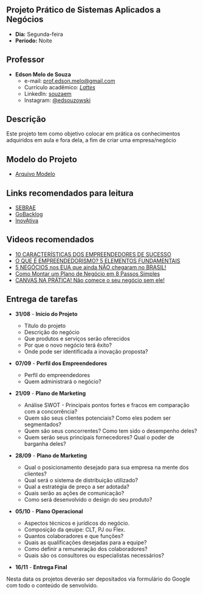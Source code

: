 ## Projeto Prático de Sistemas Aplicados a Negócios
* **Dia:** Segunda-feira
* **Período:** Noite

## Professor
+ **Edson Melo de Souza**
	+ e-mail: [prof.edson.melo@gmail.com](mailto:prof.edson.melo@gmail.com)
	+ Currículo acadêmico: [*Lattes*](http://lattes.cnpq.br/2641658716558510)
	+ LinkedIn: [souzaem](https://www.linkedin.com/in/souzaem/)
	+ Instagram: [@edsouzowski](https://www.instagram.com/edsouzowski/)

## Descrição
Este projeto tem como objetivo colocar em prática os conhecimentos adquiridos em aula e fora dela, a fim de criar uma empresa/negócio
## Modelo do Projeto
+ [Arquivo Modelo](https://github.com/EdsonMSouza/2_noite_projeto/blob/master/Instru%C3%A7%C3%B5es%20do%20Projeto.pdf)

## Links recomendados para leitura
+ [SEBRAE](https://m.sebrae.com.br/sites/PortalSebrae/artigos/passo-a-passo-para-elaborar-o-plano-de-negocios-de-sua-empresa,d7296a2bd9ded410VgnVCM1000003b74010aRCRD)
+ [GoBacklog](https://gobacklog.com/blog/plano-de-negocios/)
+ [InovAtiva](https://www.inovativabrasil.com.br/como-criar-uma-startup/)

## Videos recomendados
+ [10 CARACTERÍSTICAS DOS EMPREENDEDORES DE SUCESSO](https://youtu.be/Jz3SNBtMcKE)
+ [O QUE É EMPREENDEDORISMO? 5 ELEMENTOS FUNDAMENTAIS](https://youtu.be/ryISEgXkCac)
+ [5 NEGÓCIOS nos EUA que ainda NÃO chegaram no BRASIL!](https://youtu.be/25w_d0d96Qc)
+ [Como Montar um Plano de Negócio em 8 Passos Simples](https://youtu.be/Vo58KINaPaA)
+ [CANVAS NA PRÁTICA! Não comece o seu negócio sem ele!](https://youtu.be/gTLMz8mz4nQ)

## Entrega de tarefas
+ **31/08** - **Início do Projeto**
	+ Título do projeto
	+ Descrição do negócio
	+ Que produtos e serviços serão oferecidos
	+ Por que o novo negócio terá êxito?
	+ Onde pode ser identificada a inovação proposta?

+ **07/09** - **Perfil dos Empreendedores**
	+ Perfil do empreendedores
	+ Quem administrará o negócio?

+ **21/09** - **Plano de Marketing**
	+ Análise SWOT - Principais pontos fortes e fracos em comparação com a concorrência?
	+ Quem são seus clientes potenciais? Como eles podem ser segmentados?
	+ Quem são seus concorrentes? Como tem sido o desempenho deles?
	+ Quem serão seus principais fornecedores? Qual o poder de barganha deles?

+ **28/09** - **Plano de Marketing**
	+ Qual o posicionamento desejado para sua empresa na mente dos clientes?
	+ Qual será o sistema de distribuição utilizado?
	+ Qual a estratégia de preço a ser adotada?
	+ Quais serão as ações de comunicação?
	+ Como será desenvolvido o design do seu produto?

+ **05/10** - **Plano Operacional**
	+ Aspectos técnicos e jurídicos do negócio.
	+ Composição da qeuipe: CLT, PJ ou Flex.
	+ Quantos colaboradores e que funções?
	+ Quais as qualificações desejadas para a equipe?
	+ Como definir a remuneração dos colaboradores?
	+ Quais são os consultores ou especialistas necessários?

+ **16/11** - **Entrega Final**

Nesta data os projetos deveráo ser depositados via formulário do Google com todo o conteúdo de senvolvido.